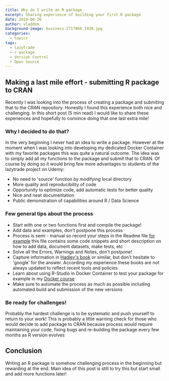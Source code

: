 ```yaml
---
title: Why do I write an R package
excerpt: Sharing experience of building your first R package
date: 2019-06-26
author: vladdsm
background-image: business-2717066_1920.jpg
categories:
  - topics
tags:
  - lazytrade
  - r package
  - Version Control
  - Open Source
---
```


## Making a last mile effort - submitting R package to CRAN

Recently I was looking into the process of creating a package and submiting that to the CRAN repository.
Honestly I found this experience both nice and challenging. In this short post (5 min read) I would like to share these experiences and hopefully to convince doing that one last extra mile!

### Why I decided to do that?

In the very beginning I never had an idea to write a package. However at the moment when I was looking into developing my dedicated Docker Container with my favorite packages this was quite a natural outcome.
The idea was to simply add all my functions to the package and submit that to CRAN. Of course by doing so it would bring few more advantages to students of the lazytrade project on Udemy:

* No need to 'source' function by modifying local directory
* More quality and reproducibility of code
* Opportunity to optimize code, add automatic tests for better quality
* Nice and neat documentation
* Public demonstration of capabilities around R / Data Science

### Few general tips about the process

* Start with one or two functions first and compile the package!
* Add data and examples, don't postpone this process
* Process is semi - manual so record your steps in the Readme file [for example](https://github.com/vzhomeexperiments/lazytrade/blob/master/README.md#notes-to-remind-myself-how-to-create-r-package) this file contains some code snippets and short description on how to add data, document datasets, make tests, etc
* Solve all the Errors, Warnings and Notes, don't postpone!
* Capture information in [Hadley's book](http://r-pkgs.had.co.nz/) or similar, but don't hesitate to 'google' for the answer. According my experience these books are not always updated to reflect recent tools and policies
* Learn about using R-Studio in Docker Container to test your package for example in my [Docker course](https://www.udemy.com/docker-containers-data-science-reproducible-research/?couponCode=DOCKERRR)
* Make sure to automate the process as much as possible including automated build and submission of the new versions

### Be ready for challenges!

Probably the hardest challenge is to be systematic and push yourself to return to your work!
This is probably a little warning check for those who would decide to add package to CRAN because process would require maintaining your code, fixing bugs and re-building the package every few months as R version evolves

## Conclusion

Writing an R package is somehow challenging process in the beginning but rewarding at the end. Main idea of this post is still to try this but start small and add more functions later!